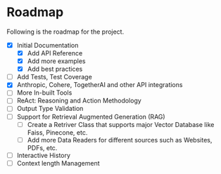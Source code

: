 # Roadmap

Following is the roadmap for the project.

- [X] Initial Documentation
    - [X] Add API Reference
    - [X] Add more examples
    - [X] Add best practices
- [ ] Add Tests, Test Coverage
- [X] Anthropic, Cohere, TogetherAI and other API integrations
- [ ] More In-built Tools
- [ ] ReAct: Reasoning and Action Methodology
- [ ] Output Type Validation
- [ ] Support for Retrieval Augmented Generation (RAG)
    - [ ] Create a Retriver Class that supports major Vector Database like Faiss, Pinecone, etc.
    - [ ] Add more Data Readers for different sources such as Websites, PDFs, etc.
- [ ] Interactive History
- [ ] Context length Management
